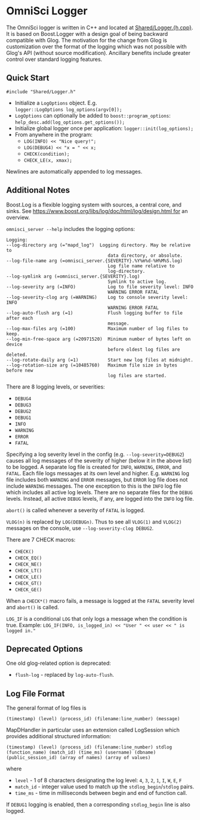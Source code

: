 # OmniSci Logger

The OmniSci logger is written in C++ and located at [Shared/Logger.{h,cpp}](../Shared/Logger.h).  It is based on Boost.Logger with a design goal of being backward compatible with Glog. The motivation for the change from Glog is customization over the format of the logging which was not possible with Glog's API (without source modification). Ancillary benefits include greater control over standard logging features.

## Quick Start

```
#include "Shared/Logger.h"
```
 * Initialize a `LogOptions` object. E.g.<br/>
   `logger::LogOptions log_options(argv[0]);`
 * `LogOptions` can optionally be added to `boost::program_options`:<br/>
   `help_desc.add(log_options.get_options());`
 * Initialize global logger once per application:
   `logger::init(log_options);`
 * From anywhere in the program:
    * `LOG(INFO) << "Nice query!";`
    * `LOG(DEBUG4) << "x = " << x;`
    * `CHECK(condition);`
    * `CHECK_LE(x, xmax);`

Newlines are automatically appended to log messages.

## Additional Notes

Boost.Log is a flexible logging system with sources, a central core, and sinks. See https://www.boost.org/libs/log/doc/html/log/design.html for an overview.

`omnisci_server --help` includes the logging options:
```
Logging:
--log-directory arg (="mapd_log")  Logging directory. May be relative to 
                                      data directory, or absolute.
--log-file-name arg (=omnisci_server.{SEVERITY}.%Y%m%d-%H%M%S.log)
                                      Log file name relative to 
                                      log-directory.
--log-symlink arg (=omnisci_server.{SEVERITY}.log)
                                      Symlink to active log.
--log-severity arg (=INFO)            Log to file severity level: INFO 
                                      WARNING ERROR FATAL
--log-severity-clog arg (=WARNING)    Log to console severity level: INFO 
                                      WARNING ERROR FATAL
--log-auto-flush arg (=1)             Flush logging buffer to file after each
                                      message.
--log-max-files arg (=100)            Maximum number of log files to keep.
--log-min-free-space arg (=20971520)  Minimum number of bytes left on device 
                                      before oldest log files are deleted.
--log-rotate-daily arg (=1)           Start new log files at midnight.
--log-rotation-size arg (=10485760)   Maximum file size in bytes before new 
                                      log files are started.
```

There are 8 logging levels, or severities:
 * `DEBUG4`
 * `DEBUG3`
 * `DEBUG2`
 * `DEBUG1`
 * `INFO`
 * `WARNING`
 * `ERROR`
 * `FATAL`

Specifying a log severity level in the config (e.g. `--log-severity=DEBUG2`) causes all log messages of the severity
of higher (below it in the above list) to be logged.  A separate log file is created for `INFO`, `WARNING`, `ERROR`,
and `FATAL`. Each file logs messages at its own level and higher. E.g. `WARNING` log file includes both `WARNING`
and `ERROR` messages, but `ERROR` log file does not include `WARNING` messages. The one exception to this is the
`INFO` log file which includes all active log levels. There are no separate files for the `DEBUG` levels. Instead,
all active `DEBUG` levels, if any, are logged into the `INFO` log file.

`abort()` is called whenever a severity of `FATAL` is logged.

`VLOG(n)` is replaced by `LOG(DEBUGn)`. Thus to see all `VLOG(1)` and `VLOG(2)` messages on the console, use `--log-severity-clog DEBUG2`.

There are 7 CHECK macros:

* `CHECK()`
* `CHECK_EQ()`
* `CHECK_NE()`
* `CHECK_LT()`
* `CHECK_LE()`
* `CHECK_GT()`
* `CHECK_GE()`

When a `CHECK*()` macro fails, a message is logged at the `FATAL` severity level and `abort()` is called.

`LOG_IF` is a conditional `LOG` that only logs a message when the condition is true. Example: `LOG_IF(INFO, is_logged_in) << "User " << user << " is logged in."`

## Deprecated Options

One old glog-related option is deprecated:

* `flush-log` - replaced by `log-auto-flush`.

## Log File Format

The general format of log files is

```
(timestamp) (level) (process_id) (filename:line_number) (message)
```

MapDHandler in particular uses an extension called LogSession which provides additional structured information:

```
(timestamp) (level) (process_id) (filename:line_number) stdlog (function_name) (match_id) (time_ms) (username) (dbname) (public_session_id) (array of names) (array of values)
```

where

* `level` - 1 of 8 characters designating the log level: `4`, `3`, `2`, `1`, `I`, `W`, `E`, `F`
* `match_id` - integer value used to match up the `stdlog_begin`/`stdlog` pairs.
* `time_ms` - time in milliseconds between begin and end of function call.

If `DEBUG1` logging is enabled, then a corresponding `stdlog_begin` line is also logged.
